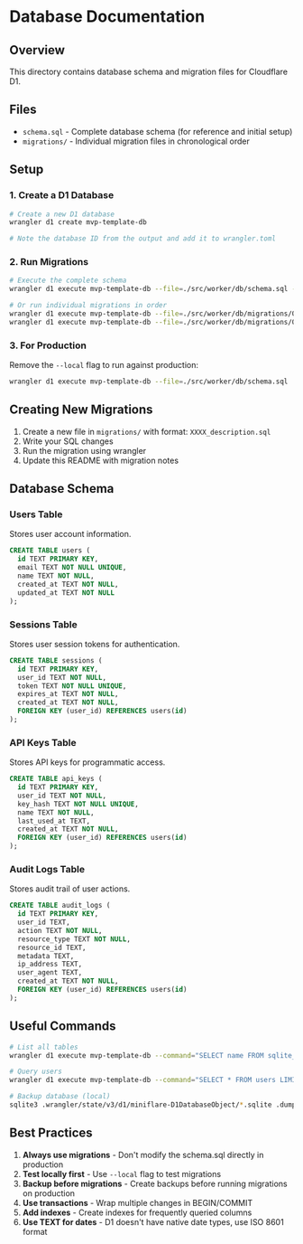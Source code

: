 # Database Documentation

## Overview

This directory contains database schema and migration files for Cloudflare D1.

## Files

- `schema.sql` - Complete database schema (for reference and initial setup)
- `migrations/` - Individual migration files in chronological order

## Setup

### 1. Create a D1 Database

```bash
# Create a new D1 database
wrangler d1 create mvp-template-db

# Note the database ID from the output and add it to wrangler.toml
```

### 2. Run Migrations

```bash
# Execute the complete schema
wrangler d1 execute mvp-template-db --file=./src/worker/db/schema.sql --local

# Or run individual migrations in order
wrangler d1 execute mvp-template-db --file=./src/worker/db/migrations/0001_initial.sql --local
wrangler d1 execute mvp-template-db --file=./src/worker/db/migrations/0002_sessions.sql --local
```

### 3. For Production

Remove the `--local` flag to run against production:

```bash
wrangler d1 execute mvp-template-db --file=./src/worker/db/schema.sql
```

## Creating New Migrations

1. Create a new file in `migrations/` with format: `XXXX_description.sql`
2. Write your SQL changes
3. Run the migration using wrangler
4. Update this README with migration notes

## Database Schema

### Users Table

Stores user account information.

```sql
CREATE TABLE users (
  id TEXT PRIMARY KEY,
  email TEXT NOT NULL UNIQUE,
  name TEXT NOT NULL,
  created_at TEXT NOT NULL,
  updated_at TEXT NOT NULL
);
```

### Sessions Table

Stores user session tokens for authentication.

```sql
CREATE TABLE sessions (
  id TEXT PRIMARY KEY,
  user_id TEXT NOT NULL,
  token TEXT NOT NULL UNIQUE,
  expires_at TEXT NOT NULL,
  created_at TEXT NOT NULL,
  FOREIGN KEY (user_id) REFERENCES users(id)
);
```

### API Keys Table

Stores API keys for programmatic access.

```sql
CREATE TABLE api_keys (
  id TEXT PRIMARY KEY,
  user_id TEXT NOT NULL,
  key_hash TEXT NOT NULL UNIQUE,
  name TEXT NOT NULL,
  last_used_at TEXT,
  created_at TEXT NOT NULL,
  FOREIGN KEY (user_id) REFERENCES users(id)
);
```

### Audit Logs Table

Stores audit trail of user actions.

```sql
CREATE TABLE audit_logs (
  id TEXT PRIMARY KEY,
  user_id TEXT,
  action TEXT NOT NULL,
  resource_type TEXT NOT NULL,
  resource_id TEXT,
  metadata TEXT,
  ip_address TEXT,
  user_agent TEXT,
  created_at TEXT NOT NULL,
  FOREIGN KEY (user_id) REFERENCES users(id)
);
```

## Useful Commands

```bash
# List all tables
wrangler d1 execute mvp-template-db --command="SELECT name FROM sqlite_master WHERE type='table'"

# Query users
wrangler d1 execute mvp-template-db --command="SELECT * FROM users LIMIT 10"

# Backup database (local)
sqlite3 .wrangler/state/v3/d1/miniflare-D1DatabaseObject/*.sqlite .dump > backup.sql
```

## Best Practices

1. **Always use migrations** - Don't modify the schema.sql directly in production
2. **Test locally first** - Use `--local` flag to test migrations
3. **Backup before migrations** - Create backups before running migrations on production
4. **Use transactions** - Wrap multiple changes in BEGIN/COMMIT
5. **Add indexes** - Create indexes for frequently queried columns
6. **Use TEXT for dates** - D1 doesn't have native date types, use ISO 8601 format
